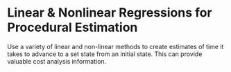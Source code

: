 # Linear & Nonlinear Regressions for Procedural Estimation

Use a variety of linear and non-linear methods to create estimates of time it takes to advance to a set state from an initial state. This can provide valuable cost analysis information.
